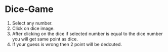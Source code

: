 # Dice-Game

 1. Select any number.
 2. Click on dice image.
 3. After clicking on the dice if selected number is equal to the dice number you will get same point as dice.
 4. If your guess is wrong then 2 point will be dedcuted.
